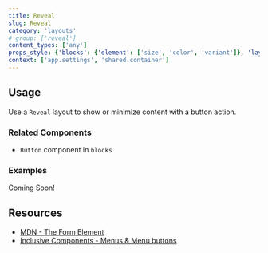 ```yaml
---
title: Reveal
slug: Reveal
category: 'layouts'
# group: ['reveal']
content_types: ['any']
props_style: {'blocks': {'element': ['size', 'color', 'variant']}, 'layouts': {'container': ['container', 'size']}}
context: ['app.settings', 'shared.container']
---
```


## Usage

Use a `Reveal` layout to show or minimize content with a button action.

### Related Components

- `Button` component in `blocks`

### Examples

<p class="feedback:prose status:default bg:default:100 variant:bare emoji:default">Coming Soon!</p>

## Resources

- [MDN - The Form Element](https://developer.mozilla.org/en-US/docs/Web/HTML/Element/form)
- [Inclusive Components - Menus & Menu buttons](https://inclusive-components.design/menus-menu-buttons/)
